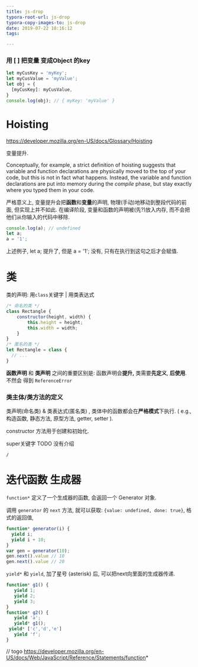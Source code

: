 ```yaml
---
title: js-drop
typora-root-url: js-drop
typora-copy-images-to: js-drop
date: 2019-07-22 18:16:12
tags:

---
```




### 用 [ ] 把变量 变成Object 的key

```javascript
let myCusKey = 'myKey';
let myCusValue = 'myValue';
let obj = {
  [myCusKey]: myCusValue,
}
console.log(obj); // { myKey: 'myValue' }
```





# Hoisting

https://developer.mozilla.org/en-US/docs/Glossary/Hoisting

变量提升.

Conceptually, for example, a strict definition of hoisting suggests that variable and function declarations are physically moved to the top of your code, but this is not in fact what happens. Instead, the variable and function declarations are put into memory during the *compile* phase, but stay exactly where you typed them in your code.

严格意义上, 变量提升会把**函数**和**变量**的声明, 物理(手动)地移动到整段代码的前面, 但实现上并不如此. 在编译阶段, 变量和函数的声明被(先?)放入内存, 而不会把他们从你输入的代码中移除. 

```javascript
console.log(a); // undefined
let a;
a = '1';
```

上述例子, let a; 提升了, 但是 a = '1'; 没有, 只有在执行到这句之后才会赋值.





# 类

类的声明: 用`class`关键字 | 用类表达式

```javascript
/* 命名的类 */
class Rectangle {
	constructor(height, width) {
		this.height = height;
		this.width = width;
	}
}
/* 匿名的类 */ 
let Rectangle = class {
  // ... 
}
```

**函数声明** 和 **类声明** 之间的重要区别是: 函数声明会**提升,** 类需要**先定义**, **后使用**. 不然会 得到 `ReferenceError`

### 类主体/类方法的定义 ###

类声明(命名类) & 类表达式(匿名类) , 类体中的函数都会在**严格模式**下执行. ( e.g., 构造函数, 静态方法, 原型方法, getter, setter ).

constructor 方法用于创建和初始化. 

super关键字  TODO 没有介绍

```
/
```





# 迭代函数 生成器

`function*` 定义了一个生成器的函数, 会返回一个 Generator 对象.

调用 `generator` 的 `next` 方法, 就可以获取: `{value: undefined, done: true}`, 格式的返回值, 

```javascript
function* generator(i) {
  yield i;
  yield i + 10;
}
var gen = generator(10);
gen.next().value // 10
gen.next().value // 20
```

`yield*` 和 `yield`, 加了星号 (asterisk) 后, 可以把next向里面的生成器传递.

 ```javascript
function* g1() {
	yield 1;
	yield 2;
	yield 3;
}
function* g2() {
	yield 'a';
	yield* g1();
  yield* ['c','d','e']
	yield 'f';
}
 ```

// togo https://developer.mozilla.org/en-US/docs/Web/JavaScript/Reference/Statements/function*